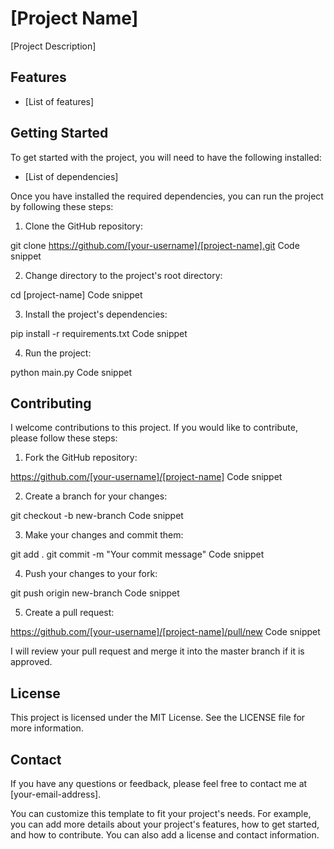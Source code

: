 
# [Project Name]

[Project Description]

## Features

* [List of features]

## Getting Started

To get started with the project, you will need to have the following installed:

* [List of dependencies]

Once you have installed the required dependencies, you can run the project by following these steps:

1. Clone the GitHub repository:


git clone https://github.com/[your-username]/[project-name].git
Code snippet

2. Change directory to the project's root directory:


cd [project-name]
Code snippet

3. Install the project's dependencies:


pip install -r requirements.txt
Code snippet

4. Run the project:


python main.py
Code snippet

## Contributing

I welcome contributions to this project. If you would like to contribute, please follow these steps:

1. Fork the GitHub repository:


https://github.com/[your-username]/[project-name]
Code snippet

2. Create a branch for your changes:


git checkout -b new-branch
Code snippet

3. Make your changes and commit them:


git add . git commit -m "Your commit message"
Code snippet

4. Push your changes to your fork:


git push origin new-branch
Code snippet

5. Create a pull request:


https://github.com/[your-username]/[project-name]/pull/new
Code snippet

I will review your pull request and merge it into the master branch if it is approved.

## License

This project is licensed under the MIT License. See the LICENSE file for more information.

## Contact

If you have any questions or feedback, please feel free to contact me at [your-email-address].

You can customize this template to fit your project's needs. For example, you can add more details about your project's features, how to get started, and how to contribute. You can also add a license and contact information.

